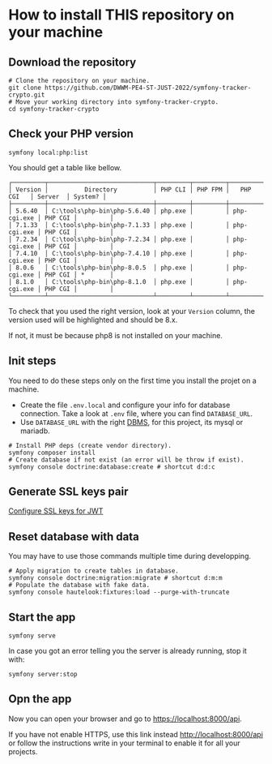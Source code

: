 How to install THIS repository on your machine
==============================================

## Download the repository

```shell
# Clone the repository on your machine.
git clone https://github.com/DWWM-PE4-ST-JUST-2022/symfony-tracker-crypto.git
# Move your working directory into symfony-tracker-crypto.
cd symfony-tracker-crypto
```

## Check your PHP version

```shell
symfony local:php:list
```

You should get a table like bellow.
```shell
┌─────────┬─────────────────────────────┬─────────┬─────────┬─────────────┬─────────┬─────────┐
│ Version │          Directory          │ PHP CLI │ PHP FPM │   PHP CGI   │ Server  │ System? │
├─────────┼─────────────────────────────┼─────────┼─────────┼─────────────┼─────────┼─────────┤
│ 5.6.40  │ C:\tools\php-bin\php-5.6.40 │ php.exe │         │ php-cgi.exe │ PHP CGI │         │
│ 7.1.33  │ C:\tools\php-bin\php-7.1.33 │ php.exe │         │ php-cgi.exe │ PHP CGI │         │  
│ 7.2.34  │ C:\tools\php-bin\php-7.2.34 │ php.exe │         │ php-cgi.exe │ PHP CGI │         │
│ 7.4.10  │ C:\tools\php-bin\php-7.4.10 │ php.exe │         │ php-cgi.exe │ PHP CGI │         │
│ 8.0.6   │ C:\tools\php-bin\php-8.0.5  │ php.exe │         │ php-cgi.exe │ PHP CGI │ *       │
│ 8.1.0   │ C:\tools\php-bin\php-8.1.0  │ php.exe │         │ php-cgi.exe │ PHP CGI │         │
└─────────┴─────────────────────────────┴─────────┴─────────┴─────────────┴─────────┴─────────┘
```
To check that you used the right version, look at your `Version` column, the version used will be highlighted and
should be 8.x.

If not, it must be because php8 is not installed on your machine.

## Init steps

You need to do these steps only on the first time you install the projet on a machine.

- Create the file `.env.local` and configure your info for database connection. Take a look at `.env` file, where you can
  find `DATABASE_URL`.
- Use `DATABASE_URL` with the right [DBMS](https://en.wikipedia.org/wiki/Database#Database_management_system=), for this
project, its mysql or mariadb.

```shell
# Install PHP deps (create vendor directory).
symfony composer install
# Create database if not exist (an error will be throw if exist).
symfony console doctrine:database:create # shortcut d:d:c
```

## Generate SSL keys pair

[Configure SSL keys for JWT](2-ssl-key.md)

## Reset database with data

You may have to use those commands multiple time during developping.

```shell
# Apply migration to create tables in database.
symfony console doctrine:migration:migrate # shortcut d:m:m
# Populate the database with fake data.
symfony console hautelook:fixtures:load --purge-with-truncate
```

## Start the app

```shell
symfony serve
```

In case you got an error telling you the server is already running, stop it with:

```shell
symfony server:stop
```

## Opn the app

Now you can open your browser and go to [https://localhost:8000/api](https://localhost:8000/api).

If you have not enable HTTPS, use this link instead [http://localhost:8000/api](http://localhost:8000/api) or follow
the instructions write in your terminal to enable it for all your projects.
